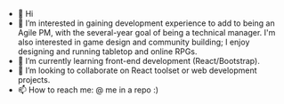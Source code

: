- 👋 Hi
- 👀 I’m interested in gaining development experience to add to being an Agile PM, with the several-year goal of being a technical manager. I'm also interested in game design and community building; I enjoy designing and running tabletop and online RPGs. 
- 🌱 I’m currently learning front-end development (React/Bootstrap). 
- 💞️ I’m looking to collaborate on React toolset or web development projects. 
- 📫 How to reach me: @ me in a repo :)

